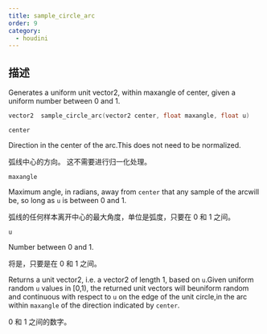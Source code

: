 ```yaml
---
title: sample_circle_arc
order: 9
category:
  - houdini
---
```

    
## 描述

Generates a uniform unit vector2, within maxangle of center, given a uniform
number between 0 and 1.

```c
vector2  sample_circle_arc(vector2 center, float maxangle, float u)
```

`center`

Direction in the center of the arc.This does not need to be normalized.

弧线中心的方向。 这不需要进行归一化处理。

`maxangle`

Maximum angle, in radians, away from `center` that any sample of the arcwill
be, so long as `u` is between 0 and 1.

弧线的任何样本离开中心的最大角度，单位是弧度，只要在 0 和 1 之间。

`u`

Number between 0 and 1.

将是，只要是在 0 和 1 之间。

Returns a unit vector2, i.e. a vector2 of length 1, based on `u`.Given uniform
random `u` values in [0,1), the returned unit vectors will beuniform random
and continuous with respect to `u` on the edge of the unit circle,in the arc
within `maxangle` of the direction indicated by `center`.

0 和 1 之间的数字。
